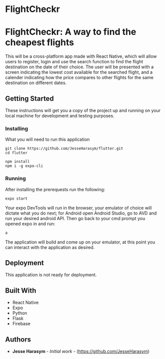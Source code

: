 # FlightCheckr

# FlightCheckr: A way to find the cheapest flights

This will be a cross-platform app made with React Native, which will allow users to register, login and use the search function to find the flight destination on the date of their choice. The user will be presented with a screen indicating the lowest cost available for the searched flight, and a calender indicating how the price compares to other flights for the same destination on different dates.

## Getting Started

These instructions will get you a copy of the project up and running on your local machine for development and testing purposes.

### Installing

What you will need to run this application

```
git clone https://github.com/JesseHarasym/flutter.git
cd flutter
```

```
npm install
npm i -g expo-cli
```

### Running

After installing the prerequests run the following:

```
expo start
```

Your expo DevTools will run in the browser, your emulator of choice will dictate what you do next;
for Android open Android Studio, go to AVD and run your desired android API.
Then go back to your cmd prompt you opened expo in and run:

```
a
```

The application will build and come up on your emulator, at this point you can interact with the application as desired.

## Deployment

This application is not ready for deployment.

## Built With

- React Native
- Expo
- Python
- Flask
- Firebase

## Authors

- **Jesse Harasym** - _Initial work_ - (https://github.com/JesseHarasym)
